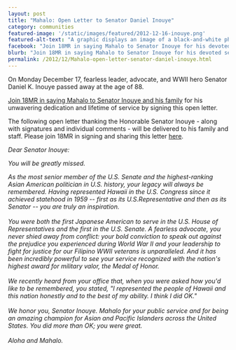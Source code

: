 ```yaml
---
layout: post
title: "Mahalo: Open Letter to Senator Daniel Inouye"
category: communities
featured-image: '/static/images/featured/2012-12-16-inouye.png'
featured-alt-text: "A graphic displays an image of a black-and-white photo of Inouye in military uniform, and an image of an older Inouye before the U.S. Congress. Text reads: September 7, 1924-December 17, 2012."
facebook: "Join 18MR in saying Mahalo to Senator Inouye for his devoted service."
blurb: "Join 18MR in saying Mahalo to Senator Inouye for his devoted service."
permalink: /2012/12/Mahalo-open-letter-senator-daniel-inouye.html
---
```


On Monday December 17, fearless leader, advocate, and WWII hero Senator Daniel K. Inouye passed away at the age of 88. 

<a href="http://bit.ly/mahaloinouye">Join 18MR in saying Mahalo to Senator Inouye and his family</a> for his unwavering dedication and lifetime of service by signing this open letter.

The following open letter thanking the Honorable Senator Inouye - along with signatures and individual comments - will be delivered to his family and staff. Please join 18MR in signing and sharing this letter <a href="http://bit.ly/mahaloinouye">here</a>.

<p><em>Dear Senator Inouye:

You will be greatly missed.

As the most senior member of the U.S. Senate and the highest-ranking Asian American politician in U.S. history, your legacy will always be remembered. Having represented Hawaii in the U.S. Congress since it achieved statehood in 1959 -- first as its U.S.Representative and then as its Senator -- you are truly an inspiration.
<br>
<br>
You were both the first Japanese American to serve in the U.S. House of Representatives and the first in the U.S. Senate. A fearless advocate, you never shied away from conflict: your bold conviction to speak out against the prejudice you experienced during World War II and your leadership to fight for justice for our Filipino WWII veterans is unparalleled. And it has been incredibly powerful to see your service recognized with the nation's highest award for military valor, the Medal of Honor.
<br>
<br>
We recently heard from your office that, when you were asked how you'd like to be remembered, you stated, "I represented the people of Hawaii and this nation honestly and to the best of my ability. I think I did OK." 
<br>
<br>
We honor you, Senator Inouye. Mahalo for your public service and for being an amazing champion for Asian and Pacific Islanders across the United States. You did more than OK; you were great.
<br>
<br>
Aloha and Mahalo.</em></p>
